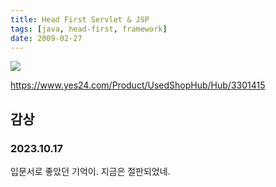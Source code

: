 ```yaml
---
title: Head First Servlet & JSP
tags: [java, head-first, framework]
date: 2009-02-27
---
```


![](https://image.yes24.com/Goods/3301415/XL)

https://www.yes24.com/Product/UsedShopHub/Hub/3301415

## 감상

### 2023.10.17

입문서로 좋았던 기억이. 지금은 절판되었네.
